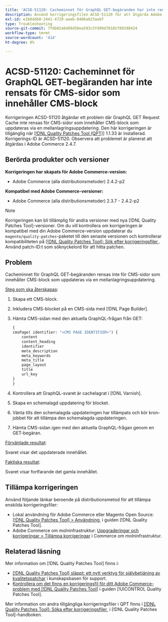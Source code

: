```yaml
---
title: 'ACSD-51120: Cacheminnet för GraphQL GET-begäranden har inte rensats för CMS-sidor som innehåller CMS-block'
description: Använd korrigeringsfilen ACSD-51120 för att åtgärda Adobe Commerce-problemet där GraphQL GET Request Cache inte rensas för CMS-sidor som innehåller CMS-block.
exl-id: e1b84db0-2441-4729-aeeb-8486a623aebf
type: Troubleshooting
source-git-commit: 7fdb02a6d89d50ea593c5fd99d78101f89198424
workflow-type: tm+mt
source-wordcount: '414'
ht-degree: 0%

---
```


# ACSD-51120: Cacheminnet för GraphQL GET-begäranden har inte rensats för CMS-sidor som innehåller CMS-block

Korrigeringen ACSD-51120 åtgärdar ett problem där GraphQL GET Request Cache inte rensas för CMS-sidor som innehåller CMS-block som uppdateras via en mellanlagringsuppdatering. Den här korrigeringen är tillgänglig när [[!DNL Quality Patches Tool (QPT)]](https://experienceleague.adobe.com/sv/docs/commerce-operations/tools/quality-patches-tool/quality-patches-tool-to-self-serve-quality-patches) 1.1.33 är installerad. Korrigerings-ID är ACSD-51120. Observera att problemet är planerat att åtgärdas i Adobe Commerce 2.4.7.

## Berörda produkter och versioner

**Korrigeringen har skapats för Adobe Commerce-version:**

* Adobe Commerce (alla distributionsmetoder) 2.4.2-p2

**Kompatibel med Adobe Commerce-versioner:**

* Adobe Commerce (alla distributionsmetoder) 2.3.7 - 2.4.2-p2

>[!NOTE]
>
>Korrigeringen kan bli tillämplig för andra versioner med nya [!DNL Quality Patches Tool]-versioner. Om du vill kontrollera om korrigeringen är kompatibel med din Adobe Commerce-version uppdaterar du `magento/quality-patches`-paketet till den senaste versionen och kontrollerar kompatibiliteten på [[!DNL Quality Patches Tool]: Sök efter korrigeringsfiler &#x200B;](https://experienceleague.adobe.com/tools/commerce-quality-patches/index.html?lang=sv-SE). Använd patch-ID:t som söknyckelord för att hitta patchen.

## Problem

Cacheminnet för GraphQL GET-begäranden rensas inte för CMS-sidor som innehåller CMS-block som uppdateras via en mellanlagringsuppdatering.

<u>Steg som ska återskapas</u>:

1. Skapa ett CMS-block.
1. Inkludera CMS-blocket på en CMS-sida med [!DNL Page Builder].
1. Hämta CMS-sidan med den aktuella GraphQL-frågan från GET:

   ```GraphQL
   {
   cmsPage( identifier: "<CMS PAGE IDENTIFIER>") {
       content
       content_heading
       identifier
       meta_description
       meta_keywords
       meta_title
       page_layout
       title
       url_key
   }
   }
   ```

1. Kontrollera att GraphQL-svaret är cachelagrat i [!DNL Varnish].
1. Skapa en schemalagd uppdatering för blocket.
1. Vänta tills den schemalagda uppdateringen har tillämpats och kör kron-jobbet för att tillämpa den schemalagda uppdateringen.
1. Hämta CMS-sidan igen med den aktuella GraphQL-frågan genom en GET-begäran.

<u>Förväntade resultat</u>:

Svaret visar det uppdaterade innehållet.

<u>Faktiska resultat</u>:

Svaret visar fortfarande det gamla innehållet.

## Tillämpa korrigeringen

Använd följande länkar beroende på distributionsmetod för att tillämpa enskilda korrigeringsfiler:

* Lokal användning för Adobe Commerce eller Magento Open Source: [[!DNL Quality Patches Tool] > Användning &#x200B;](/help/tools/quality-patches-tool/usage.md) i guiden [!DNL Quality Patches Tool].
* Adobe Commerce om molninfrastruktur: [Uppgraderingar och korrigeringar > Tillämpa korrigeringar](https://experienceleague.adobe.com/docs/commerce-cloud-service/user-guide/develop/upgrade/apply-patches.html?lang=sv-SE) i Commerce om molninfrastruktur.


## Relaterad läsning

Mer information om [!DNL Quality Patches Tool] finns i:

* [[!DNL Quality Patches Tool] släppt: ett nytt verktyg för självbetjäning av kvalitetspatchar](https://experienceleague.adobe.com/sv/docs/commerce-operations/tools/quality-patches-tool/quality-patches-tool-to-self-serve-quality-patches) i kunskapsbasen för support.
* [Kontrollera om det finns en korrigeringsfil för ditt Adobe Commerce-problem med  [!DNL Quality Patches Tool]](/help/tools/quality-patches-tool/patches-available-in-qpt/check-patch-for-magento-issue-with-magento-quality-patches.md) i guiden [!UICONTROL Quality Patches Tool].


Mer information om andra tillgängliga korrigeringsfiler i QPT finns i [[!DNL Quality Patches Tool]: Söka efter korrigeringsfiler &#x200B;](https://experienceleague.adobe.com/tools/commerce-quality-patches/index.html?lang=sv-SE) i [!DNL Quality Patches Tool]-handboken.
